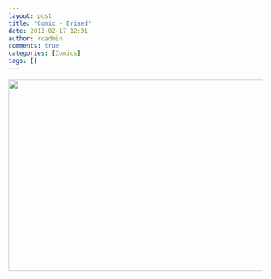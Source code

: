```yaml
---
layout: post
title: "Comic - Erised"
date: 2013-02-17 12:31
author: rcadmin
comments: true
categories: [Comics]
tags: []
---
```

<a href="http://bitsmack.com/wp/2013/02/17/comic-erised/attachment/20130217/" rel="attachment wp-att-2428"><img src="http://bitsmack.com/wp/wp-content/uploads/2013/02/20130217.jpg" alt="" title="Circumventing the firewall is off limits to everyone who does not wish to die a most painful death." width="680" height="380" class="alignnone size-full wp-image-2428" /></a>
